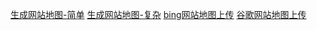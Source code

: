 [生成网站地图-简单](https://www.xml-sitemaps.com/)
[生成网站地图-复杂](https://www.screamingfrog.co.uk/seo-spider/)
[bing网站地图上传](https://www.bing.com/webmasters)
[谷歌网站地图上传](https://search.google.com/search-console/about)
